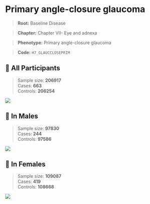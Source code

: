 # Primary angle-closure glaucoma

> **Root:** Baseline Disease  

> **Chapter:** Chapter VII- Eye and adnexa  

> **Phenotype:** Primary angle-closure glaucoma  

> **Code:** `H7_GLAUCCLOSEPRIM`

## 🧪 All Participants  
> Sample size: **206917**  
> Cases: **663**  
> Controls: **206254**
<img src="/Disease/Figures/ALL/Incidence/H7_GLAUCCLOSEPRIM.png"/>
<CsvTable src="/Disease_Data/ALL/Incidence/COX_H7_GLAUCCLOSEPRIM.csv" label="🔍 View full results" />

## 👨 In Males  
> Sample size: **97830**  
> Cases: **244**  
> Controls: **97586**
<img src="/Disease/Figures/Male/Incidence/H7_GLAUCCLOSEPRIM.png"/>
<CsvTable src="/Disease_Data/Male/Incidence/COX_H7_GLAUCCLOSEPRIM.csv" label="🔍 View full results" />

## 👩 In Females  
> Sample size: **109087**  
> Cases: **419**  
> Controls: **108668**
<img src="/Disease/Figures/Female/Incidence/H7_GLAUCCLOSEPRIM.png"/>
<CsvTable src="/Disease_Data/Female/Incidence/COX_H7_GLAUCCLOSEPRIM.csv" label="🔍 View full results" />
